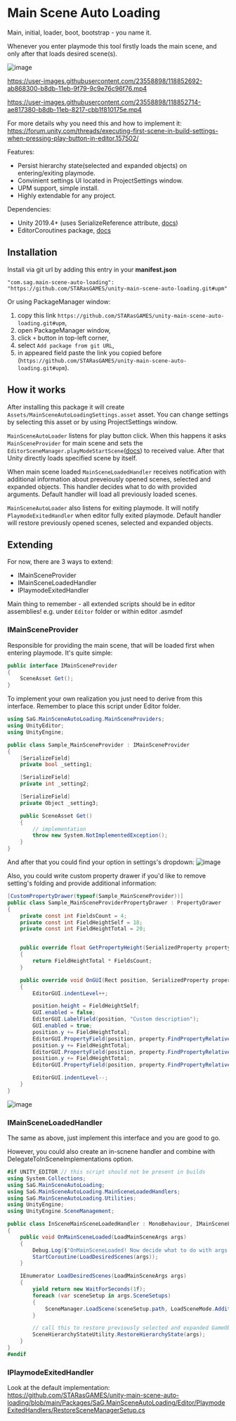 # Main Scene Auto Loading
Main, initial, loader, boot, bootstrap - you name it.

Whenever you enter playmode this tool firstly loads the main scene, and only after that loads desired scene(s). 

![image](https://user-images.githubusercontent.com/23558898/118852487-81cd5c00-b8db-11eb-8c40-de2e1ae2a458.png)


https://user-images.githubusercontent.com/23558898/118852692-ab868300-b8db-11eb-9f79-9c9e76c96f76.mp4


https://user-images.githubusercontent.com/23558898/118852714-ae817380-b8db-11eb-8217-cbb1f810175e.mp4



For more details why you need this and how to implement it: https://forum.unity.com/threads/executing-first-scene-in-build-settings-when-pressing-play-button-in-editor.157502/

Features:
 + Persist hierarchy state(selected and expanded objects) on entering/exiting playmode.
 + Convinient settings UI located in ProjectSettings window.
 + UPM support, simple install.
 + Highly extendable for any project.

Dependencies:
 + Unity 2019.4+ (uses SerializeReference attribute, [docs](https://docs.unity3d.com/2019.3/Documentation/ScriptReference/SerializeReference.html))
 + EditorCoroutines package, [docs](https://docs.unity3d.com/Packages/com.unity.editorcoroutines@1.0/manual/index.html)


## Installation
Install via git url by adding this entry in your **manifest.json**

`"com.sag.main-scene-auto-loading": "https://github.com/STARasGAMES/unity-main-scene-auto-loading.git#upm"`

Or using PackageManager window:
1. copy this link `https://github.com/STARasGAMES/unity-main-scene-auto-loading.git#upm`,
2. open PackageManager window,
3. click `+` button in top-left corner,
4. select `Add package from git URL`,
5. in appeared field paste the link you copied before (`https://github.com/STARasGAMES/unity-main-scene-auto-loading.git#upm`).

## How it works
After installing this package it will create `Assets/MainSceneAutoLoadingSettings.asset` asset. You can change settings by selecting this asset or by using ProjectSettings window.

`MainSceneAutoLoader` listens for play button click. When this happens it asks `MainSceneProvider` for main scene and sets the `EditorSceneManager.playModeStartScene`([docs](https://docs.unity3d.com/ScriptReference/SceneManagement.EditorSceneManager-playModeStartScene.html)) to received value. After that Unity directly loads specified scene by itself.

When main scene loaded `MainSceneLoadedHandler` receives notification with additional information about preveiously opened scenes, selected and expanded objects. This handler decides what to do with provided arguments. Default handler will load all previously loaded scenes.

`MainSceneAutoLoader` also listens for exiting playmode. It will notify `PlaymodeExitedHandler` when editor fully exited playmode. Default handler will restore previously opened scenes, selected and expanded objects. 


## Extending
For now, there are 3 ways to extend:
 + IMainSceneProvider
 + IMainSceneLoadedHandler
 + IPlaymodeExitedHandler

Main thing to remember - all extended scripts should be in editor assemblies! e.g. under `Editor` folder or within editor .asmdef

### IMainSceneProvider
Responsible for providing the main scene, that will be loaded first when entering playmode. It's quite simple:
```c#
public interface IMainSceneProvider
{
    SceneAsset Get();
}
```

To implement your own realization you just need to derive from this interface. Remember to place this script under Editor folder.
```c#
using SaG.MainSceneAutoLoading.MainSceneProviders;
using UnityEditor;
using UnityEngine;

public class Sample_MainSceneProvider : IMainSceneProvider
{
    [SerializeField]
    private bool _setting1;

    [SerializeField]
    private int _setting2;

    [SerializeField]
    private Object _setting3;

    public SceneAsset Get()
    {
        // implementation
        throw new System.NotImplementedException();
    }
}
```

And after that you could find your option in settings's dropdown:
![image](https://user-images.githubusercontent.com/23558898/118925561-9a735b80-b947-11eb-915e-74811f5f99a9.png)

Also, you could write custom property drawer if you'd like to remove setting's folding and provide additional information:
```c#
[CustomPropertyDrawer(typeof(Sample_MainSceneProvider))]
public class Sample_MainSceneProviderPropertyDrawer : PropertyDrawer
{
    private const int FieldsCount = 4;
    private const int FieldHeightSelf = 18;
    private const int FieldHeightTotal = 20;


    public override float GetPropertyHeight(SerializedProperty property, GUIContent label)
    {
        return FieldHeightTotal * FieldsCount;
    }

    public override void OnGUI(Rect position, SerializedProperty property, GUIContent label)
    {
        EditorGUI.indentLevel++;

        position.height = FieldHeightSelf;
        GUI.enabled = false;
        EditorGUI.LabelField(position, "Custom description");
        GUI.enabled = true;
        position.y += FieldHeightTotal;
        EditorGUI.PropertyField(position, property.FindPropertyRelative("_setting1"));
        position.y += FieldHeightTotal;
        EditorGUI.PropertyField(position, property.FindPropertyRelative("_setting2"));
        position.y += FieldHeightTotal;
        EditorGUI.PropertyField(position, property.FindPropertyRelative("_setting3"));

        EditorGUI.indentLevel--;
    }
}
```
![image](https://user-images.githubusercontent.com/23558898/118938973-e0382000-b957-11eb-8b88-aa9bbfc0de7e.png)

### IMainSceneLoadedHandler

The same as above, just implement this interface and you are good to go.

However, you could also create an in-scnene handler and combine with DelegateToInSceneImplementations option.
```c#
#if UNITY_EDITOR // this script should not be present in builds
using System.Collections;
using SaG.MainSceneAutoLoading;
using SaG.MainSceneAutoLoading.MainSceneLoadedHandlers;
using SaG.MainSceneAutoLoading.Utilities;
using UnityEngine;
using UnityEngine.SceneManagement;

public class InSceneMainSceneLoadedHandler : MonoBehaviour, IMainSceneLoadedHandler
{
    public void OnMainSceneLoaded(LoadMainSceneArgs args)
    {
        Debug.Log($"OnMainSceneLoaded! Now decide what to do with args.SceneSetups...");
        StartCoroutine(LoadDesiredScenes(args));
    }

    IEnumerator LoadDesiredScenes(LoadMainSceneArgs args)
    {
        yield return new WaitForSeconds(1f);
        foreach (var sceneSetup in args.SceneSetups)
        {
            SceneManager.LoadScene(sceneSetup.path, LoadSceneMode.Additive);
        }

        // call this to restore previously selected and expanded GameObjects 
        SceneHierarchyStateUtility.RestoreHierarchyState(args);
    }
}
#endif
```

### IPlaymodeExitedHandler

Look at the default implementation:
https://github.com/STARasGAMES/unity-main-scene-auto-loading/blob/main/Packages/SaG.MainSceneAutoLoading/Editor/PlaymodeExitedHandlers/RestoreSceneManagerSetup.cs
